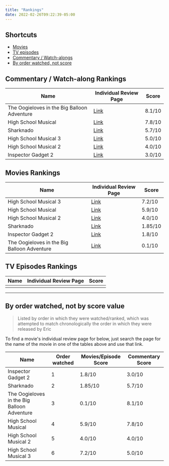 ```yaml
---
title: "Rankings"
date: 2022-02-26T09:22:39-05:00
---
```


## Shortcuts

* [Movies](#movies-rankings)
* [TV episodes](#tv-episodes-rankings)
* [Commentary / Watch-alongs](#commentary--watch-along-rankings)
* [By order watched, not score](#by-order-watched-not-by-score-value)

## Commentary / Watch-along Rankings

| Name                                        | Individual Review Page                                  | Score  |
| ---                                         | ---                                                     | ---    |
| The Oogieloves in the Big Balloon Adventure | [Link](/post/movies/2013/oogielovesbigballoonadventure) | 8.1/10 |
| High School Musical                         | [Link](/post/movies/2013/highschoolmusical)             | 7.8/10 |
| Sharknado                                   | [Link](/post/movies/2013/sharknado)                     | 5.7/10 |
| High School Musical 3                       | [Link](/post/movies/2013/highschoolmusical3)            | 5.0/10 |
| High School Musical 2                       | [Link](/post/movies/2013/highschoolmusical2)            | 4.0/10 |
| Inspector Gadget 2                          | [Link](/post/movies/2013/inspectorgadget2)              | 3.0/10 |

## Movies Rankings

| Name                                        | Individual Review Page                                  | Score   |
| ---                                         | ---                                                     | ---     |
| High School Musical 3                       | [Link](/post/movies/2013/highschoolmusical3)            | 7.2/10  |
| High School Musical                         | [Link](/post/movies/2013/highschoolmusical)             | 5.9/10  |
| High School Musical 2                       | [Link](/post/movies/2013/highschoolmusical2)            | 4.0/10  |
| Sharknado                                   | [Link](/post/movies/2013/sharknado)                     | 1.85/10 |
| Inspector Gadget 2                          | [Link](/post/movies/2013/inspectorgadget2)              | 1.8/10  |
| The Oogieloves in the Big Balloon Adventure | [Link](/post/movies/2013/oogielovesbigballoonadventure) | 0.1/10  |

## TV Episodes Rankings

| Name | Individual Review Page | Score |
| ---  | ---                    | ---   |
|      |                        |

---

## By order watched, not by score value

> Listed by order in which they were watched/ranked, which was attempted to match chronologically
> the order in which they were released by Eric

To find a movie's individual review page for below, just search the page for the name of the movie in one of the tables above and use that link.

| Name                                        | Order watched | Movies/Episode Score | Commentary Score |
| ---                                         | ---           | ---                  | ---              |
| Inspector Gadget 2                          | 1             | 1.8/10               | 3.0/10           |
| Sharknado                                   | 2             | 1.85/10              | 5.7/10           |
| The Oogieloves in the Big Balloon Adventure | 3             | 0.1/10               | 8.1/10           |
| High School Musical                         | 4             | 5.9/10               | 7.8/10           |
| High School Musical 2                       | 5             | 4.0/10               | 4.0/10           |
| High School Musical 3                       | 6             | 7.2/10               | 5.0/10           |
